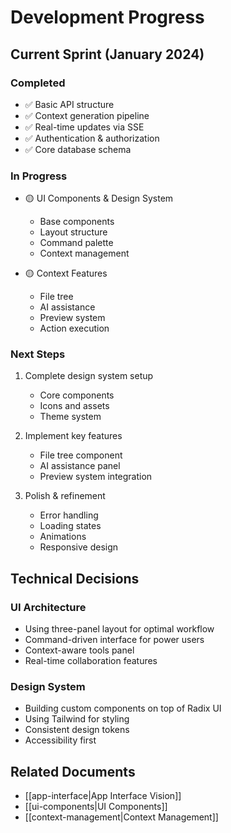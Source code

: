 # Development Progress

## Current Sprint (January 2024)

### Completed
- ✅ Basic API structure
- ✅ Context generation pipeline
- ✅ Real-time updates via SSE
- ✅ Authentication & authorization
- ✅ Core database schema

### In Progress
- 🟡 UI Components & Design System
  - Base components
  - Layout structure
  - Command palette
  - Context management
  
- 🟡 Context Features
  - File tree
  - AI assistance
  - Preview system
  - Action execution

### Next Steps
1. Complete design system setup
   - Core components
   - Icons and assets
   - Theme system
   
2. Implement key features
   - File tree component
   - AI assistance panel
   - Preview system integration
   
3. Polish & refinement
   - Error handling
   - Loading states
   - Animations
   - Responsive design

## Technical Decisions

### UI Architecture
- Using three-panel layout for optimal workflow
- Command-driven interface for power users
- Context-aware tools panel
- Real-time collaboration features

### Design System
- Building custom components on top of Radix UI
- Using Tailwind for styling
- Consistent design tokens
- Accessibility first

## Related Documents
- [[app-interface|App Interface Vision]]
- [[ui-components|UI Components]]
- [[context-management|Context Management]] 